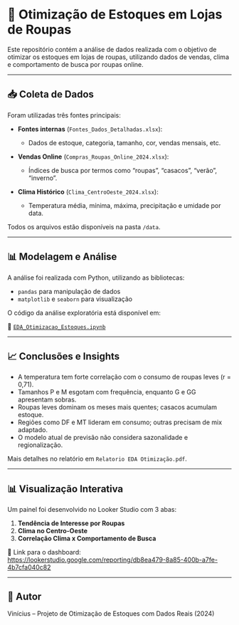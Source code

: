 
# 🧵 Otimização de Estoques em Lojas de Roupas

Este repositório contém a análise de dados realizada com o objetivo de otimizar os estoques em lojas de roupas, utilizando dados de vendas, clima e comportamento de busca por roupas online.

---

## 📥 Coleta de Dados

Foram utilizadas três fontes principais:

- **Fontes internas** (`Fontes_Dados_Detalhadas.xlsx`):
  - Dados de estoque, categoria, tamanho, cor, vendas mensais, etc.

- **Vendas Online** (`Compras_Roupas_Online_2024.xlsx`):
  - Índices de busca por termos como “roupas”, “casacos”, “verão”, “inverno”.

- **Clima Histórico** (`Clima_CentroOeste_2024.xlsx`):
  - Temperatura média, mínima, máxima, precipitação e umidade por data.

Todos os arquivos estão disponíveis na pasta `/data`.

---

## 📊 Modelagem e Análise

A análise foi realizada com Python, utilizando as bibliotecas:

- `pandas` para manipulação de dados
- `matplotlib` e `seaborn` para visualização

O código da análise exploratória está disponível em:

📁 [`EDA_Otimizacao_Estoques.ipynb`](EDA_Otimizacao_Estoques.ipynb)

---

## 📈 Conclusões e Insights

- A temperatura tem forte correlação com o consumo de roupas leves (r = 0,71).
- Tamanhos P e M esgotam com frequência, enquanto G e GG apresentam sobras.
- Roupas leves dominam os meses mais quentes; casacos acumulam estoque.
- Regiões como DF e MT lideram em consumo; outras precisam de mix adaptado.
- O modelo atual de previsão não considera sazonalidade e regionalização.

Mais detalhes no relatório em `Relatorio EDA Otimização.pdf`.

---

## 📊 Visualização Interativa

Um painel foi desenvolvido no Looker Studio com 3 abas:

1. **Tendência de Interesse por Roupas**
2. **Clima no Centro-Oeste**
3. **Correlação Clima x Comportamento de Busca**

🔗 Link para o dashboard: https://lookerstudio.google.com/reporting/db8ea479-8a85-400b-a7fe-4b7cfa040c82

---

## 📌 Autor

Vinícius – Projeto de Otimização de Estoques com Dados Reais (2024)
